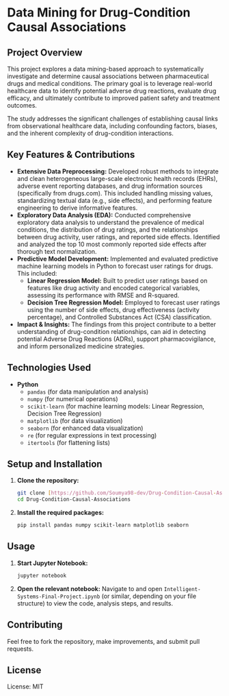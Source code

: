 # Data Mining for Drug-Condition Causal Associations

## Project Overview

This project explores a data mining-based approach to systematically investigate and determine causal associations between pharmaceutical drugs and medical conditions. The primary goal is to leverage real-world healthcare data to identify potential adverse drug reactions, evaluate drug efficacy, and ultimately contribute to improved patient safety and treatment outcomes.

The study addresses the significant challenges of establishing causal links from observational healthcare data, including confounding factors, biases, and the inherent complexity of drug-condition interactions.

## Key Features & Contributions

* **Extensive Data Preprocessing:** Developed robust methods to integrate and clean heterogeneous large-scale electronic health records (EHRs), adverse event reporting databases, and drug information sources (specifically from drugs.com). This included handling missing values, standardizing textual data (e.g., side effects), and performing feature engineering to derive informative features.
* **Exploratory Data Analysis (EDA):** Conducted comprehensive exploratory data analysis to understand the prevalence of medical conditions, the distribution of drug ratings, and the relationships between drug activity, user ratings, and reported side effects. Identified and analyzed the top 10 most commonly reported side effects after thorough text normalization.
* **Predictive Model Development:** Implemented and evaluated predictive machine learning models in Python to forecast user ratings for drugs. This included:
    * **Linear Regression Model:** Built to predict user ratings based on features like drug activity and encoded categorical variables, assessing its performance with RMSE and R-squared.
    * **Decision Tree Regression Model:** Employed to forecast user ratings using the number of side effects, drug effectiveness (activity percentage), and Controlled Substances Act (CSA) classification.
* **Impact & Insights:** The findings from this project contribute to a better understanding of drug-condition relationships, can aid in detecting potential Adverse Drug Reactions (ADRs), support pharmacovigilance, and inform personalized medicine strategies.

## Technologies Used

* **Python**
    * `pandas` (for data manipulation and analysis)
    * `numpy` (for numerical operations)
    * `scikit-learn` (for machine learning models: Linear Regression, Decision Tree Regression)
    * `matplotlib` (for data visualization)
    * `seaborn` (for enhanced data visualization)
    * `re` (for regular expressions in text processing)
    * `itertools` (for flattening lists)

## Setup and Installation

1.  **Clone the repository:**
    ```bash
    git clone [https://github.com/Soumya98-dev/Drug-Condition-Causal-Associations.git](https://github.com/Soumya98-dev/Drug-Condition-Causal-Associations.git)
    cd Drug-Condition-Causal-Associations
    ```
2.  **Install the required packages:**
    ```bash
    pip install pandas numpy scikit-learn matplotlib seaborn
    ```

## Usage
1.  **Start Jupyter Notebook:**
    ```bash
    jupyter notebook
    ```
2.  **Open the relevant notebook:** Navigate to and open `Intelligent-Systems-Final-Project.ipynb` (or similar, depending on your file structure) to view the code, analysis steps, and results.

## Contributing

Feel free to fork the repository, make improvements, and submit pull requests.

## License

License: MIT
